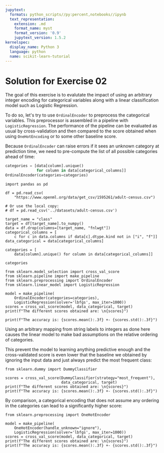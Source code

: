 ```yaml
---
jupytext:
  formats: python_scripts//py:percent,notebooks//ipynb
  text_representation:
    extension: .md
    format_name: myst
    format_version: '0.9'
    jupytext_version: 1.5.2
kernelspec:
  display_name: Python 3
  language: python
  name: scikit-learn-tutorial
---
```


# Solution for Exercise 02

The goal of this exercise is to evalutate the impact of using an arbitrary
integer encoding for categorical variables along with a linear
classification model such as Logistic Regression.

To do so, let's try to use `OrdinalEncoder` to preprocess the categorical
variables. This preprocessor is assembled in a pipeline with
`LogisticRegression`. The performance of the pipeline can be evaluated as
usual by cross-validation and then compared to the score obtained when using
`OneHotEncoding` or to some other baseline score.

Because `OrdinalEncoder` can raise errors if it sees an unknown category at
prediction time, we need to pre-compute the list of all possible categories
ahead of time:

```python
categories = [data[column].unique()
              for column in data[categorical_columns]]
OrdinalEncoder(categories=categories)
```

```{code-cell}
import pandas as pd

df = pd.read_csv(
    "https://www.openml.org/data/get_csv/1595261/adult-census.csv")

# Or use the local copy:
# df = pd.read_csv('../datasets/adult-census.csv')
```

```{code-cell}
target_name = "class"
target = df[target_name].to_numpy()
data = df.drop(columns=[target_name, "fnlwgt"])
categorical_columns = [
    c for c in data.columns if data[c].dtype.kind not in ["i", "f"]]
data_categorical = data[categorical_columns]
```

```{code-cell}
categories = [
    data[column].unique() for column in data[categorical_columns]]

categories
```

```{code-cell}
from sklearn.model_selection import cross_val_score
from sklearn.pipeline import make_pipeline
from sklearn.preprocessing import OrdinalEncoder
from sklearn.linear_model import LogisticRegression

model = make_pipeline(
    OrdinalEncoder(categories=categories),
    LogisticRegression(solver='lbfgs', max_iter=1000))
scores = cross_val_score(model, data_categorical, target)
print(f"The different scores obtained are: \n{scores}")
```

```{code-cell}
print(f"The accuracy is: {scores.mean():.3f} +- {scores.std():.3f}")
```

Using an arbitrary mapping from string labels to integers as done here causes the linear model to make bad assumptions on the relative ordering of  categories.

This prevent the model to learning anything predictive enough and the cross-validated score is even lower that the baseline we obtained by ignoring the input data and just always predict the most frequent class:

```{code-cell}
from sklearn.dummy import DummyClassifier

scores = cross_val_score(DummyClassifier(strategy="most_frequent"),
                         data_categorical, target)
print(f"The different scores obtained are: \n{scores}")
print(f"The accuracy is: {scores.mean():.3f} +- {scores.std():.3f}")
```

By comparison, a categorical encoding that does not assume any ordering in the
categories can lead to a significantly higher score:

```{code-cell}
from sklearn.preprocessing import OneHotEncoder

model = make_pipeline(
    OneHotEncoder(handle_unknown="ignore"),
    LogisticRegression(solver='lbfgs', max_iter=1000))
scores = cross_val_score(model, data_categorical, target)
print(f"The different scores obtained are: \n{scores}")
print(f"The accuracy is: {scores.mean():.3f} +- {scores.std():.3f}")
```
